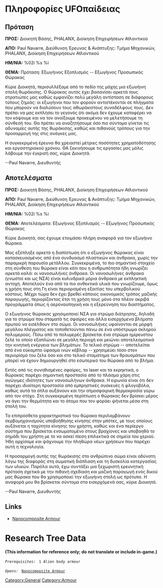 # Πληροφορίες UFOπαίδειας

## Πρόταση

**ΠΡΟΣ:** Διοικητή Βάσης, PHALANX, Διοίκηση Επιχειρήσεων Ατλαντικού

**ΑΠΟ:** Paul Navarre, Διεύθυνση Έρευνας & Ανάπτυξης: Τμήμα Μηχανικών,
PHALANX, Διοίκηση Επιχειρήσεων Ατλαντικού

**ΗΜ/ΝΙΑ:** %02i %s %i

**ΘΕΜΑ:** Πρόταση: Εξωγήινος Εξοπλισμός -- Εξωγήινος Προσωπικός Θώρακας

Κύριε Διοικητά, περισυλλέξαμε από το πεδίο της μάχης μια εξωγήινη στολή
θωράκισης. Ο θώρακας αυτός έχει βασανίσει αρκετά τους στρατιώτες μας
καθώς εμφανίζει πολύ μεγάλη αντίσταση σε διάφορους τύπους ζημιάς: οι
εξωγήινοι που τον φορούν αντιστέκονται σε πλήγματα που μπορούν να
διαλύσουν τους αθωράκιστους συναδέλφους τους. Δεν πρέπει να μας εκπλήσει
το γεγονός ότι ακόμα δεν έχουμε καταφέρει να τον κόψουμε και να τον
ανοίξουμε προκειμένου να μελετήσουμε τη σύνθεσή του. Θα πρέπει να
αναζητήσουμε όσο πιο σύντομα γίνεται τις αδυναμίες αυτής της θωράκισης,
καθώς και πιθανούς τρόπους για την προσαρμογή της στις ανάγκες μας.

Η συγκεκριμένη έρευνα θα χρειαστεί μέτριες ποσότητες χρηματοδότησης και
εργαστηριακού χρόνου. ΘΑ ξεκινήσουμε τις εργασίες μας μόλις λάβουμε την
έγκρισή σας, κύριε Διοικητά.

--Paul Navarre, Διευθυντής

## Αποτελέσματα

**ΠΡΟΣ:** Διοικητή Βάσης, PHALANX, Διοίκηση Επιχειρήσεων Ατλαντικού

**ΑΠΟ:** Paul Navarre, Διεύθυνση Έρευνας & Ανάπτυξης: Τμήμα Μηχανικών,
PHALANX, Διοίκηση Επιχειρήσεων Ατλαντικού

**ΗΜ/ΝΙΑ:** %02i %s %i

**ΘΕΜΑ:** Αποτελέσματα: Εξωγήινος Εξοπλισμός -- Εξωγήινος Προσωπικός
Θώρακας

Κύριε Διοικητά, σας έχουμε ετοιμάσει πλήρη αναφορά για τον εξωγήινο
θώρακα.

Μας εξέπληξε αρκετά η διαπίστωση ότι ο εξωγήινος θώρακας είναι
κατασκευασμένος από ένα συνδυασμό πλαστικών και άνθρακα, χωρίς την
παραμικρή παρουσία μετάλλου. Συγκεκριμένα, το πιο σημαντικό στοιχείο στη
σύνθεση του θώρακα είναι κάτι που η ανθρωπότητα ήδη γνωρίζει αρκετά
καλά: οι νανοσωλήνες άνθρακα. Οι νανοσωλήνες άνθρακα (γνωστοί και ως
ΝΣΑ) είναι κυλινδρικά μόρια άνθρακα με εκπληκτική αντοχή. Αποτελούν ένα
από τα πιο ανθεκτικά υλικά που γνωρίζουμε, όμως η χρήση τους στη Γη
είναι περιορισμένη εξαιτίας του υπερβολικού κόστους. Μέχρι τώρα δεν έχει
βρεθεί κάποιος οικονομικός τρόπος μαζικής παραγωγής, περιορίζοντας έτσι
τη χρήση τους μόνο στα πλέον ακριβά προγράμματα όπως η αεροναυπηγική και
η εξερεύνηση του διαστήματος.

Ο εξωγήινος θώρακας χρησιμοποιεί ΝΣΑ για στρώμα διάτρησης, δηλαδή για το
στρώμα που σταματά τις σφαίρες και άλλα εισερχόμενα βλήματα πρωτού να
εισέλθουν στο σώμα. Οι νανοσωλήνες υφαίνονται σε μορφή μεγάλου πλέγματος
και τοποθετούνται πάνω σε ένα υπόστρωμα σκληρού πολυμερούς. Πίσω από το
πολυμερές βρίσκεται ένα στρώμα ημίρευστου ζελέ το οποίο εξαπλώνει σε
μεγάλη περιοχή και μειώνει αποτελεσματικά την κινητική ενέργεια των
βλημάτων. Το τελικό στρώμα -- αποτελείται από ένα εύκαμπτο ύφασμα ινών
κέβλαρ -- χρησιμεύει τόσο στον περιορίσμό του ζελε όσο και στο τελικό
σταμάτημα των θραυσμάτων που μπορεί να έχουν δημιουργηθεί στο εσωτερικό
του θώρακα από το βλήμα.

Εκτός από τις συνηθισμένες σφαίρες, τα laser και τα εκρηκτικά, ο θώρακας
παρέχει σημαντική προστασία από το πλάσμα χάρη στις αγώγιμες ιδιότητες
των νανοσωλήνων άνθρακα. Η ειρωνία είναι ότι δεν παρέχει ιδιαίτερη
προστασία από εμπρηστικές συσκευές ή φλογοβόλα, καθώς αυτά τα όπλα
αυξάνουν και την ατμοσφαιρική θερμοκρασία γύρω από τον στόχο. Στη
συγκεκριμένη περίπτωση ο θώρακας δεν βρίσκει μέρος να άγει την θερμότητα
και το άτομο που τον φοράει ψήνεται μέσα στη στολή του.

Τα επιπρόσθετα χαρακτηριστικά του θώρακα περιλαμβάνουν σερβομηχανισμούς
υποβοήθησης κίνησης στην μπότες, με τους οποίους αυξάνεται η ταχύτητα
κίνησης του χρήστη, καθώς και ένα περίεργο σύστημα που βρίσκεται
ενσωματομένο στους βραχίονες και υποβοηθά το σημάδι του χρήστη με το να
ασκεί πίεση επιλεκτικά σε σημεία του χεριού. Ήδη αρχίσαμε και ψάχνουμε
την πληθώρα νέων χρήσεων που παρέχει αυτή η τεχνολογία.

Η προσαρμογή αυτής της θωράκισης στο ανθρώπινο σώμα είναι αδύνατη λόγω
της διαφοράς στη σωματική διάπλαση και τη δυσκολία κατεργασίας των
υλικών. Παρόλα αυτά, έχω συντάξει μια ξεχωριστή ερευνητική πρόταση
σχετικά με την πιθανή σχεδίαση και μαζική παραγωγή ενός δικού μας θώρακα
που θα χρησιμοποιεί την εξωγήινη στολή ως πρότυπο. Η αναφορά μου θα
βρίσκεται σύντομα στα εισερχόμενά σας, κύριε Διοικητά.

--Paul Navarre, Διευθυντής

## Links

- [Nanocomposite
  Armour](Equipment/Armour/Nanocomposite_Armour "wikilink")

# Research Tree Data

**(This information for reference only; do not translate or include
in-game.)**

*`Prerequisites:`*
` 1 Alien body armour`

*`Opens:`*
` `[`Nanocomposite Armour`](Equipment/Armour/Nanocomposite_Armour "wikilink")

[Category:General](Category:General "wikilink")
[Category:Armour](Category:Armour "wikilink")